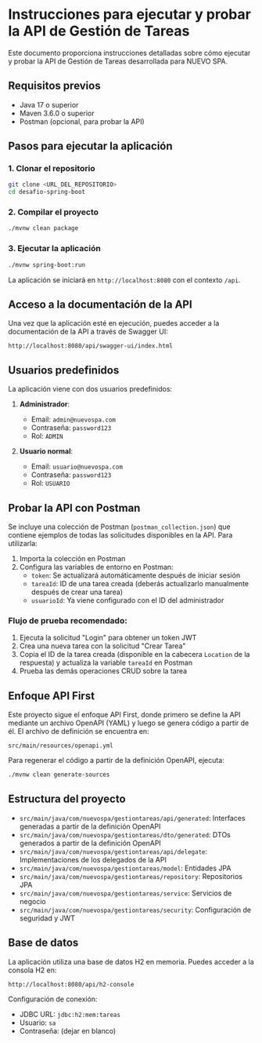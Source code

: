 # Instrucciones para ejecutar y probar la API de Gestión de Tareas

Este documento proporciona instrucciones detalladas sobre cómo ejecutar y probar la API de Gestión de Tareas desarrollada para NUEVO SPA.

## Requisitos previos

- Java 17 o superior
- Maven 3.6.0 o superior
- Postman (opcional, para probar la API)

## Pasos para ejecutar la aplicación

### 1. Clonar el repositorio

```bash
git clone <URL_DEL_REPOSITORIO>
cd desafio-spring-boot
```

### 2. Compilar el proyecto

```bash
./mvnw clean package
```

### 3. Ejecutar la aplicación

```bash
./mvnw spring-boot:run
```

La aplicación se iniciará en `http://localhost:8080` con el contexto `/api`.

## Acceso a la documentación de la API

Una vez que la aplicación esté en ejecución, puedes acceder a la documentación de la API a través de Swagger UI:

```
http://localhost:8080/api/swagger-ui/index.html
```

## Usuarios predefinidos

La aplicación viene con dos usuarios predefinidos:

1. **Administrador**:
   - Email: `admin@nuevospa.com`
   - Contraseña: `password123`
   - Rol: `ADMIN`

2. **Usuario normal**:
   - Email: `usuario@nuevospa.com`
   - Contraseña: `password123`
   - Rol: `USUARIO`

## Probar la API con Postman

Se incluye una colección de Postman (`postman_collection.json`) que contiene ejemplos de todas las solicitudes disponibles en la API. Para utilizarla:

1. Importa la colección en Postman
2. Configura las variables de entorno en Postman:
   - `token`: Se actualizará automáticamente después de iniciar sesión
   - `tareaId`: ID de una tarea creada (deberás actualizarlo manualmente después de crear una tarea)
   - `usuarioId`: Ya viene configurado con el ID del administrador

### Flujo de prueba recomendado:

1. Ejecuta la solicitud "Login" para obtener un token JWT
2. Crea una nueva tarea con la solicitud "Crear Tarea"
3. Copia el ID de la tarea creada (disponible en la cabecera `Location` de la respuesta) y actualiza la variable `tareaId` en Postman
4. Prueba las demás operaciones CRUD sobre la tarea

## Enfoque API First

Este proyecto sigue el enfoque API First, donde primero se define la API mediante un archivo OpenAPI (YAML) y luego se genera código a partir de él. El archivo de definición se encuentra en:

```
src/main/resources/openapi.yml
```

Para regenerar el código a partir de la definición OpenAPI, ejecuta:

```bash
./mvnw clean generate-sources
```

## Estructura del proyecto

- `src/main/java/com/nuevospa/gestiontareas/api/generated`: Interfaces generadas a partir de la definición OpenAPI
- `src/main/java/com/nuevospa/gestiontareas/dto/generated`: DTOs generados a partir de la definición OpenAPI
- `src/main/java/com/nuevospa/gestiontareas/api/delegate`: Implementaciones de los delegados de la API
- `src/main/java/com/nuevospa/gestiontareas/model`: Entidades JPA
- `src/main/java/com/nuevospa/gestiontareas/repository`: Repositorios JPA
- `src/main/java/com/nuevospa/gestiontareas/service`: Servicios de negocio
- `src/main/java/com/nuevospa/gestiontareas/security`: Configuración de seguridad y JWT

## Base de datos

La aplicación utiliza una base de datos H2 en memoria. Puedes acceder a la consola H2 en:

```
http://localhost:8080/api/h2-console
```

Configuración de conexión:
- JDBC URL: `jdbc:h2:mem:tareas`
- Usuario: `sa`
- Contraseña: (dejar en blanco) 